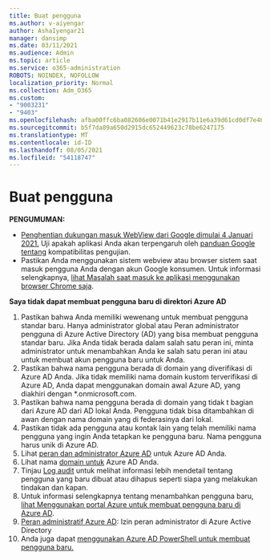 ```yaml
---
title: Buat pengguna
ms.author: v-aiyengar
author: AshaIyengar21
manager: dansimp
ms.date: 03/11/2021
ms.audience: Admin
ms.topic: article
ms.service: o365-administration
ROBOTS: NOINDEX, NOFOLLOW
localization_priority: Normal
ms.collection: Adm_O365
ms.custom:
- "9003231"
- "9403"
ms.openlocfilehash: afba00ffc6ba082606e0071b41e2917b11e6a39d61cd0df7e468f0238f2ed8e8
ms.sourcegitcommit: b5f7da89a650d2915dc652449623c78be6247175
ms.translationtype: MT
ms.contentlocale: id-ID
ms.lasthandoff: 08/05/2021
ms.locfileid: "54118747"
---
```

# <a name="create-user"></a>Buat pengguna

**PENGUMUMAN:**

- [Penghentian dukungan masuk WebView dari Google dimulai 4 Januari 2021.](/azure/active-directory/external-identities/google-federation#deprecation-of-webview-sign-in-support) Uji apakah aplikasi Anda akan terpengaruh oleh [panduan Google tentang](https://go.microsoft.com/fwlink/?linkid=2157323) kompatibilitas pengujian.
- Pastikan Anda menggunakan sistem webview atau browser sistem saat masuk pengguna Anda dengan akun Google konsumen. Untuk informasi selengkapnya, [lihat Masalah saat masuk ke aplikasi menggunakan browser Chrome saja](/office365/troubleshoot/miscellaneous/chrome-behavior-affects-applications).

**Saya tidak dapat membuat pengguna baru di direktori Azure AD**

1. Pastikan bahwa Anda memiliki wewenang untuk membuat pengguna standar baru. Hanya administrator global atau Peran administrator pengguna di Azure Active Directory (AD) yang bisa membuat pengguna standar baru. Jika Anda tidak berada dalam salah satu peran ini, minta administrator untuk menambahkan Anda ke salah satu peran ini atau untuk membuat akun pengguna baru untuk Anda.
1. Pastikan bahwa nama pengguna berada di domain yang diverifikasi di Azure AD Anda. Jika tidak memiliki nama domain kustom terverifikasi di Azure AD, Anda dapat menggunakan domain awal Azure AD, yang diakhiri dengan *.onmicrosoft.com.
1. Pastikan bahwa nama pengguna berada di domain yang tidak t bagian dari Azure AD dari AD lokal Anda. Pengguna tidak bisa ditambahkan di awan dengan nama domain yang di federasinya dari lokal.
1. Pastikan tidak ada pengguna atau kontak lain yang telah memiliki nama pengguna yang ingin Anda tetapkan ke pengguna baru. Nama pengguna harus unik di Azure AD.
1. Lihat [peran dan administrator Azure AD](https://portal.azure.com/#blade/Microsoft_AAD_IAM/ActiveDirectoryMenuBlade/RolesAndAdministrators) untuk Azure AD Anda.
1. Lihat nama [domain untuk](https://portal.azure.com/#blade/Microsoft_AAD_IAM/ActiveDirectoryMenuBlade/RolesAndAdministrators) Azure AD Anda.
1. Tinjau [Log audit](https://portal.azure.com/#blade/Microsoft_AAD_IAM/ActiveDirectoryMenuBlade/RolesAndAdministrators) untuk melihat informasi lebih mendetail tentang pengguna yang baru dibuat atau dihapus seperti siapa yang melakukan tindakan dan kapan.
1. Untuk informasi selengkapnya tentang menambahkan pengguna baru, [lihat Menggunakan portal Azure untuk membuat pengguna baru di Azure AD](/azure/active-directory/active-directory-users-create-azure-portal).
1. [Peran administratif Azure AD](/azure/active-directory/active-directory-assign-admin-roles): Izin peran administrator di Azure Active Directory
1. Anda juga dapat [menggunakan Azure AD PowerShell untuk membuat pengguna baru.](/powershell/module/azuread/new-azureaduser?view=azureadps-2.0)
